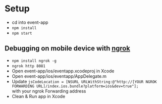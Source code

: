 <h1>Setup</h1>

<ul>
<li>cd into event-app</li>
<li><code>npm install</code></li>
<li><code>npm start</code></li>
</ul>

<h2>Debugging on mobile device with <a href="https://ngrok.com/" target="_blank">ngrok</a></h2>
<ul>
<li><code>npm install ngrok -g</code></li>
<li><code>ngrok http 8081</code></li>
<li>Open event-app/ios/eventapp.xcodeproj in Xcode</li>
<li>Open event-app/ios/eventapp/AppDelegate.m</li>
<li>Update <code>jsCodeLocation = [NSURL URLWithString:@"http://[YOUR NGROK FORWARDING URL]/index.ios.bundle?platform=ios&dev=true"];</code> <br>
with your ngrok Forwarding address </li>
<li>Clean & Run app in Xcode</li>
</ul>
